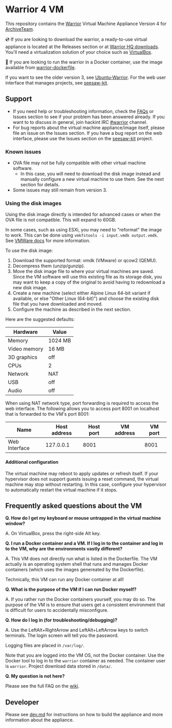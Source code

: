 # Warrior 4 VM

This repository contains the [Warrior](https://wiki.archiveteam.org/index.php/ArchiveTeam_Warrior) Virtual Machine Appliance Version 4 for [ArchiveTeam](https://archiveteam.org).

💿 If you are looking to download the warrior, a ready-to-use virtual appliance is located at the Releases section or at [Warrior HQ downloads](https://warriorhq.archiveteam.org/downloads/warrior4/). You'll need a virtualization solution of your choice such as [VirtualBox](https://www.virtualbox.org/).

🐋 If you are looking to run the warrior in a Docker container, use the image available from [warrior-dockerfile](https://github.com/ArchiveTeam/warrior-dockerfile).

If you want to see the older version 3, see [Ubuntu-Warrior](https://github.com/ArchiveTeam/Ubuntu-Warrior). For the web user interface that manages projects, see [seesaw-kit](https://github.com/ArchiveTeam/seesaw-kit/).

## Support

* If you need help or troubleshooting information, check the [FAQs](https://wiki.archiveteam.org/index.php/ArchiveTeam_Warrior) or Issues section to see if your problem has been answered already. If you want to to discuss in general, join hackint IRC [#warrior](https://webirc.hackint.org/#irc://irc.hackint.org/#warrior) channel.
* For bug reports about the virtual machine appliance/image itself, please file an issue on the Issues section. If you have a bug report on the web interface, please use the Issues section on the [seesaw-kit](https://github.com/ArchiveTeam/seesaw-kit/) project.

### Known issues

* OVA file may not be fully compatible with other virtual machine software.
  * In this case, you will need to download the disk image instead and manually configure a new virtual machine to use them. See the next section for details.
* Some issues may still remain from version 3.

### Using the disk images

Using the disk image directly is intended for advanced cases or when the OVA file is not compatible. This will expand to 60GB.

In some cases, such as using ESXi, you may need to "reformat" the image to work. This can be done using `vmkfstools -i input.vmdk output.vmdk`. See [VMWare docs](https://kb.vmware.com/s/article/1028943) for more information.

To use the disk image:

1. Download the supported format: vmdk (VMware) or qcow2 (QEMU).
2. Decompress them (unzip/gunzip).
3. Move the disk image file to where your virtual machines are saved. Since the VM software will use this existing file as its storage disk, you may want to keep a copy of the original to avoid having to redownload a new disk image.
4. Create a new machine (select either Alpine Linux 64-bit variant if available, or else "Other Linux (64-bit)") and choose the existing disk file that you have downloaded and moved.
5. Configure the machine as described in the next section.

Here are the suggested defaults:

| Hardware | Value |
| -------- | ----- |
| Memory | 1024 MB |
| Video memory | 16 MB |
| 3D graphics | off |
| CPUs | 2 |
| Network | NAT |
| USB | off |
| Audio | off |

When using NAT network type, port forwarding is required to access the web interface. The following allows you to access port 8001 on localhost that is forwarded to the VM's port 8001:

| Name | Host address | Host port | VM address | VM port |
| ---- | ------------ | --------- | ------------- | ---------- |
| Web Interface | 127.0.0.1 | 8001 | | 8001 |

#### Additional configuration

The virtual machine may reboot to apply updates or refresh itself. If your hypervisor does not support guests issuing a reset command, the virtual machine may stop without restarting. In this case, configure your hypervisor to automatically restart the virtual machine if it stops.

## Frequently asked questions about the VM

**Q. How do I get my keyboard or mouse untrapped in the virtual machine window?**

A. On VirtualBox, press the right-side Alt key.

**Q. I run a Docker container and a VM. If I log in to the container and log in to the VM, why are the environments vastly different?**

A. This VM does not directly run what is listed in the Dockerfile. The VM actually is an operating system shell that runs and manages Docker containers (which uses the images genereated by the Dockerfile).

Technically, this VM can run any Docker container at all!

**Q. What is the purpose of the VM if I can run Docker myself?**

A. If you rather run the Docker containers yourself, you may do so. The purpose of the VM is to ensure that users get a consistent environment that is difficult for users to accidentally misconfigure.

**Q. How do I log in (for troubleshooting/debugging)?**

A. Use the LeftAlt+RightArrow and LeftAlt+LeftArrow keys to switch terminals. The login screen will tell you the password.

Logging files are placed in `/var/log/`.

Note that you are logged into the VM OS, not the Docker container. Use the Docker tool to log in to the `warrior` container as needed. The container user is `warrior`. Project download data stored in `/data/`.

**Q. My question is not here?**

Please see the full FAQ on the [wiki](https://wiki.archiveteam.org/index.php/ArchiveTeam_Warrior).

## Developer

Please see [dev.md](dev.md) for instructions on how to build the appliance and more information about the appliance.
